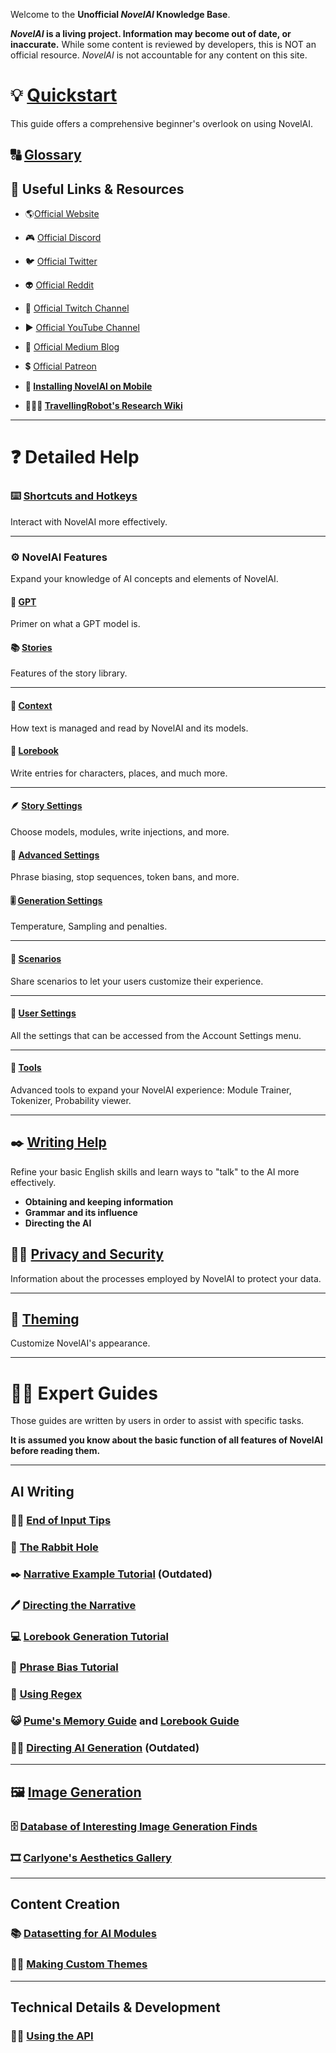 Welcome to the **Unofficial *NovelAI* Knowledge Base**.


***NovelAI* is a living project. Information may become out of date, or inaccurate.**
While some content is reviewed by developers, this is NOT an official resource.
*NovelAI* is not accountable for any content on this site.

# **💡 [Quickstart](Quickstart)**

This guide offers a comprehensive beginner\'s overlook on using NovelAI.

## **🔠 [Glossary](Glossary)**



## 🔗 Useful Links & Resources

-   🌎[Official Website](https://novelai.net/)

-   🎮 [Official Discord](https://discord.gg/novelai)
-   🐦 [Official Twitter](https://twitter.com/novelaiofficial)
-   👽 [Official Reddit](https://www.reddit.com/r/NovelAi/)
-   🎥 [Official Twitch Channel](https://www.twitch.tv/novelai)
-   ▶️ [Official YouTube Channel](https://www.youtube.com/channel/UCTK_ytXlba9AmtWTTLuTlxw)
-   📰 [Official Medium Blog](https://novelai.medium.com/)
-   💲 [Official Patreon](https://patreon.com/novelai)

-   **📱 [Installing NovelAI on Mobile](Installing-NovelAI-on-Mobile)**
-   **👩🏿‍🔬 [TravellingRobot\'s Research Wiki](https://github.com/TravellingRobot/NAI_Community_Research/wiki)**

***

# ❓ Detailed Help

### **⌨️ [Shortcuts and Hotkeys](Shortcuts-and-Hotkeys)**

Interact with NovelAI more effectively.

***

### **⚙️ NovelAI Features**

Expand your knowledge of AI concepts and elements of NovelAI.

#### **🧠 [GPT](GPT)**

Primer on what a GPT model is.

#### **📚 [Stories](Stories)**

Features of the story library.

***

#### **📃 [Context](Context)**

How text is managed and read by NovelAI and its models.

#### **📖 [Lorebook](Lorebook)**

Write entries for characters, places, and much more.

***

#### **🪶 [Story Settings](Story-Settings)**

Choose models, modules, write injections, and more.

#### **🔬 [Advanced Settings](Advanced-Settings)**

Phrase biasing, stop sequences, token bans, and more.

#### **🎚️ [Generation Settings](Generation-Settings)**

Temperature, Sampling and penalties.

***

#### **🤝 [Scenarios](Sharing)**

Share scenarios to let your users customize their experience.

***

#### **🧰 [User Settings](User-settings)**

All the settings that can be accessed from the Account Settings menu.

***

#### **🔧 [Tools](Tools)**

Advanced tools to expand your NovelAI experience: Module Trainer, Tokenizer, Probability viewer.

***

## **✒️ [Writing Help](Writing-Help)**

Refine your basic English skills and learn ways to "talk" to the AI more effectively.

- **Obtaining and keeping information**
- **Grammar and its influence**
- **Directing the AI**

## **🕵️‍♂️ [Privacy and Security](Privacy-and-Security)**

Information about the processes employed by NovelAI to protect your data.

***

## **🎨 [Theming](Theming)**

Customize NovelAI's appearance.

***

# 👩‍💻 Expert Guides

Those guides are written by users in order to assist with specific
tasks.

**It is assumed you know about the basic function of all features of
NovelAI before reading them.**

***

## AI Writing

### **👨‍🏫 [End of Input Tips](End-of-Input-Tips)**

### **🐇 [The Rabbit Hole](The-Rabbit-Hole)**

### **✒️ [Narrative Example Tutorial](Narrative-Example-Tutorial)** (Outdated)

### **🖊️ [Directing the Narrative](Directing-the-Narrative)**

### **💻 [Lorebook Generation Tutorial](Lorebook-Generation-Tutorial)**

### **📏 [Phrase Bias Tutorial](Phrase-Bias-Tutorial)**

### **🤖 [Using Regex](Using-Regex)**

### **😺 [Pume\'s Memory Guide](https://rentry.org/memory-guide) and [Lorebook Guide](https://rentry.org/lorebook-guide)**

### **👩‍✈️ [Directing AI Generation](Directing-AI-Generation)** (Outdated)

***

## **🖼️ [Image Generation](Image-Generation)**

### **🗄️ [Database of Interesting Image Generation Finds](Database-of-Interesting-Image-Generation-Finds)**

### **🎞️ [Carlyone\'s Aesthetics Gallery](https://zele.st/NovelAI/)**

***

## Content Creation

### **📚 [Datasetting for AI Modules](Datasetting-for-AI-Modules)**

### **👩‍🎨 [Making Custom Themes](Making-Custom-Themes)**

***

## Technical Details & Development

### **🧑‍💻 [Using the API](Using-the-API)**


